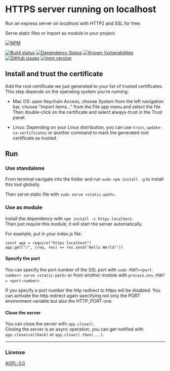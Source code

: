 # HTTPS server running on localhost
Run an express server on localhost with HTTP2 and SSL for free.

Serve static files or import as module in your project.

[![NPM](https://nodei.co/npm/https-localhost.png)](https://nodei.co/npm/https-localhost/)

[![Build status](https://travis-ci.org/daquinoaldo/https-localhost.svg?branch=master)](https://travis-ci.org/daquinoaldo/https-localhost)
[![Dependency Status](https://img.shields.io/david/daquinoaldo/https-localhost.svg)](https://david-dm.org/daquinoaldo/https-localhost)
[![Known Vulnerabilities](https://snyk.io/test/npm/https-localhost/badge.svg)](https://snyk.io/test/npm/https-localhost)
[![GitHub issues](https://img.shields.io/github/issues/daquinoaldo/https-localhost.svg)](https://github.com/daquinoaldo/https-localhost/issues)
[![npm version](https://img.shields.io/npm/v/https-localhost.svg)](https://www.npmjs.com/package/https-localhost?activeTab=versions)


## Install and trust the certificate
Add the root certificate we just generated to your list of trusted certificates.
This step depends on the operating system you're running:

- Mac OS: open Keychain Access, choose System from the left navigation bar, choose "Import items..." from the File app
menu and select the file. Then double-click on the certificate and select always-trust in the Trust panel.

- Linux: Depending on your Linux distribution, you can use `trust`, `update-ca-certificates` or another command to mark
the generated root certificate as trusted.


## Run

### Use standalone
From terminal navigate into the folder and run `sudo npm install -g` to install this tool globally.

Then serve static file with `sudo serve <static-path>`.


### Use as module
Install the dependency with `npm install -s https-localhost`.  
Then just require this module, it will start the server automatically.

For example, put in your index.js file:
```
const app = require("https-localhost")
app.get("/", (req, res) => res.send("Hello World!"))
```

#### Specify the port
You can specify the port number of the SSL port with `sudo PORT=<port-number> serve <static-path>`
or from another module with `process.env.PORT = <port-number>`.

If you specify a port number the http redirect to https will be disabled.
You can activate the http redirect again specifying not only the PORT environment variable but also the HTTP_PORT one.

#### Close the server
You can close the server with `app.close()`.  
Closing the server is an async operation, you can get notified with `app.close(callback)` or `app.close().then(...)`.

---

### License
[AGPL-3.0](LICENSE)
